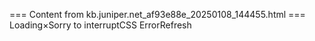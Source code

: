 === Content from kb.juniper.net_af93e88e_20250108_144455.html ===
Loading×Sorry to interruptCSS ErrorRefresh
